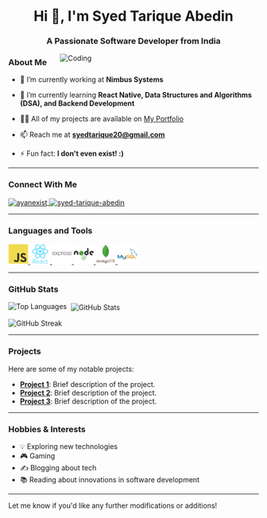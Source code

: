 <h1 align="center">Hi 👋, I'm Syed Tarique Abedin</h1>
<h3 align="center">A Passionate Software Developer from India</h3>

<img align="right" alt="Coding" width="400" src="https://cdn.dribbble.com/users/1162077/screenshots/3848914/programmer.gif" />

### About Me

- 🔭 I’m currently working at **Nimbus Systems**

- 🌱 I’m currently learning **React Native, Data Structures and Algorithms (DSA), and Backend Development**

- 👨‍💻 All of my projects are available on [My Portfolio](https://syedtariqu.github.io/myportfolio-site)

- 📫 Reach me at **syedtarique20@gmail.com**

- ⚡ Fun fact: **I don't even exist! :)**

---

### Connect With Me

<p align="left">
  <a href="https://instagram.com/ayanexist" target="_blank" rel="noopener noreferrer">
    <img align="center" src="https://raw.githubusercontent.com/rahuldkjain/github-profile-readme-generator/master/src/images/icons/Social/instagram.svg" alt="ayanexist" height="30" width="40" />
  </a>
  <a href="https://www.linkedin.com/in/syed-tarique-abedin/" target="_blank" rel="noopener noreferrer">
    <img align="center" src="https://raw.githubusercontent.com/rahuldkjain/github-profile-readme-generator/master/src/images/icons/Social/linkedin.svg" alt="syed-tarique-abedin" height="30" width="40" />
  </a>
</p>

---

### Languages and Tools

<p align="left">
  <a href="https://developer.mozilla.org/en-US/docs/Web/JavaScript" target="_blank" rel="noreferrer">
    <img src="https://raw.githubusercontent.com/devicons/devicon/master/icons/javascript/javascript-original.svg" alt="JavaScript" width="40" height="40" />
  </a>
  <a href="https://reactjs.org/" target="_blank" rel="noreferrer">
    <img src="https://raw.githubusercontent.com/devicons/devicon/master/icons/react/react-original-wordmark.svg" alt="React" width="40" height="40" />
  </a>
  <a href="https://expressjs.com/" target="_blank" rel="noreferrer">
    <img src="https://raw.githubusercontent.com/devicons/devicon/master/icons/express/express-original-wordmark.svg" alt="Express" width="40" height="40" />
  </a>
  <a href="https://nodejs.org/" target="_blank" rel="noreferrer">
    <img src="https://raw.githubusercontent.com/devicons/devicon/master/icons/nodejs/nodejs-original-wordmark.svg" alt="Node.js" width="40" height="40" />
  </a>
  <a href="https://www.mongodb.com/" target="_blank" rel="noreferrer">
    <img src="https://raw.githubusercontent.com/devicons/devicon/master/icons/mongodb/mongodb-original-wordmark.svg" alt="MongoDB" width="40" height="40" />
  </a>
  <a href="https://www.mysql.com/" target="_blank" rel="noreferrer">
    <img src="https://raw.githubusercontent.com/devicons/devicon/master/icons/mysql/mysql-original-wordmark.svg" alt="MySQL" width="40" height="40" />
  </a>
</p>

---

### GitHub Stats

<p>
  <img align="left" src="https://github-readme-stats.vercel.app/api/top-langs?username=syedtariqu&show_icons=true&locale=en&layout=compact" alt="Top Languages" />
</p>

<p>&nbsp;
  <img align="center" src="https://github-readme-stats.vercel.app/api?username=syedtariqu&show_icons=true&locale=en" alt="GitHub Stats" />
</p>

<p>
  <img align="center" src="https://github-readme-streak-stats.herokuapp.com/?user=syedtariqu" alt="GitHub Streak" />
</p>

---

### Projects

Here are some of my notable projects:

- **[Project 1](#)**: Brief description of the project.
- **[Project 2](#)**: Brief description of the project.
- **[Project 3](#)**: Brief description of the project.

---

### Hobbies & Interests

- 💡 Exploring new technologies
- 🎮 Gaming
- ✍️ Blogging about tech
- 📚 Reading about innovations in software development

---

Let me know if you'd like any further modifications or additions!
